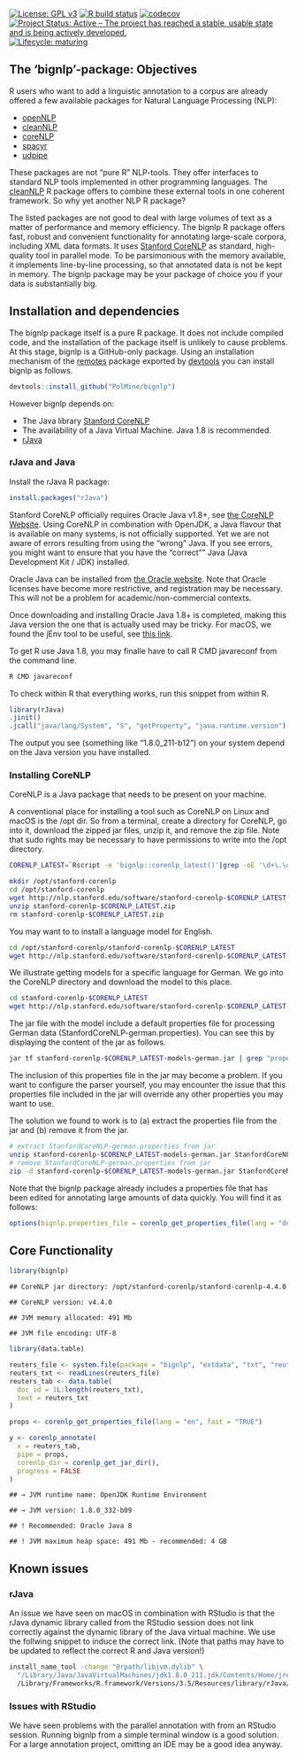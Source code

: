 
<!-- README.md is generated from README.Rmd. Please edit that file -->
<!-- badges: start -->

[![License: GPL
v3](https://img.shields.io/badge/License-GPLv3-blue.svg)](https://www.gnu.org/licenses/gpl-3.0)
[![R build
status](https://github.com/PolMine/bignlp/workflows/R-CMD-check/badge.svg)](https://github.com/PolMine/bignlp/actions)
[![codecov](https://codecov.io/gh/PolMine/bignlp/branch/master/graph/badge.svg)](https://codecov.io/gh/PolMine/bignlp/branch/master)
[![Project Status: Active – The project has reached a stable, usable
state and is being actively
developed.](https://www.repostatus.org/badges/latest/active.svg)](https://www.repostatus.org/#active)
[![Lifecycle:
maturing](https://img.shields.io/badge/lifecycle-maturing-blue.svg)](https://www.tidyverse.org/lifecycle/#maturing)
<!-- badges: end -->

## The ‘bignlp’-package: Objectives

R users who want to add a linguistic annotation to a corpus are already
offered a few available packages for Natural Language Processing (NLP):

- [openNLP](https://CRAN.R-project.org/package=openNLP)
- [cleanNLP](https://CRAN.R-project.org/package=cleanNLP)
- [coreNLP](https://CRAN.R-project.org/package=coreNLP)
- [spacyr](https://CRAN.R-project.org/package=spacyr)
- [udpipe](https://CRAN.R-project.org/package=udpipe)

These packages are not “pure R” NLP-tools. They offer interfaces to
standard NLP tools implemented in other programming languages. The
[cleanNLP](https://CRAN.R-project.org/package=cleanNLP) R package offers
to combine these external tools in one coherent framework. So why yet
another NLP R package?

The listed packages are not good to deal with large volumes of text as a
matter of performance and memory efficiency. The bignlp R package offers
fast, robust and convenient functionality for annotating large-scale
corpora, including XML data formats. It uses [Stanford
CoreNLP](https://stanfordnlp.github.io/CoreNLP/) as standard,
high-quality tool in parallel mode. To be parsimonious with the memory
available, it implements line-by-line processing, so that annotated data
is not be kept in memory. The bignlp package may be your package of
choice you if your data is substantially big.

## Installation and dependencies

The bignlp package itself is a pure R package. It does not include
compiled code, and the installation of the package itself is unlikely to
cause problems. At this stage, bignlp is a GitHub-only package. Using an
installation mechanism of the [remotes]() package exported by
[devtools]() you can install bignlp as follows.

``` r
devtools::install_github("PolMine/bignlp")
```

However bignlp depends on:

- The Java library [Stanford
  CoreNLP](https://stanfordnlp.github.io/CoreNLP/)
- The availability of a Java Virtual Machine. Java 1.8 is recommended.
- [rJava](https://CRAN.R-project.org/package=rJava)

### rJava and Java

Install the rJava R package:

``` r
install.packages("rJava")
```

Stanford CoreNLP officially requires Oracle Java v1.8+, see [the CoreNLP
Website](https://stanfordnlp.github.io/CoreNLP/). Using CoreNLP in
combination with OpenJDK, a Java flavour that is available on many
systems, is not officially supported. Yet we are not aware of errors
resulting from using the “wrong” Java. If you see errors, you might want
to ensure that you have the “correct”” Java (Java Development Kit / JDK)
installed.

Oracle Java can be installed from [the Oracle
website](https://www.oracle.com/technetwork/java/javase/downloads/jdk8-downloads-2133151.html).
Note that Oracle licenses have become more restrictive, and registration
may be necessary. This will not be a problem for academic/non-commercial
contexts.

Once downloading and installing Oracle Java 1.8+ is completed, making
this Java version the one that is actually used may be tricky. For
macOS, we found the jEnv tool to be useful, see [this
link](https://medium.com/@danielnenkov/multiple-jdk-versions-on-mac-os-x-with-jenv-5ea5522ddc9b).

To get R use Java 1.8, you may finalle have to call R CMD javareconf
from the command line.

``` sh
R CMD javareconf
```

To check within R that everything works, run this snippet from within R.

``` r
library(rJava)
.jinit()
.jcall("java/lang/System", "S", "getProperty", "java.runtime.version")
```

The output you see (something like “1.8.0_211-b12”) on your system
depend on the Java version you have installed.

### Installing CoreNLP

CoreNLP is a Java package that needs to be present on your machine.

A conventional place for installing a tool such as CoreNLP on Linux and
macOS is the /opt dir. So from a terminal, create a directory for
CoreNLP, go into it, download the zipped jar files, unzip it, and remove
the zip file. Note that sudo rights may be necessary to have permissions
to write into the /opt directory.

``` sh
CORENLP_LATEST=`Rscript -e 'bignlp::corenlp_latest()'|grep -oE '\d+\.\d+\.\d+'`
```

``` sh
mkdir /opt/stanford-corenlp
cd /opt/stanford-corenlp
wget http://nlp.stanford.edu/software/stanford-corenlp-$CORENLP_LATEST.zip
unzip stanford-corenlp-$CORENLP_LATEST.zip
rm stanford-corenlp-$CORENLP_LATEST.zip
```

You may want to to install a language model for English.

``` sh
cd /opt/stanford-corenlp/stanford-corenlp-$CORENLP_LATEST
wget http://nlp.stanford.edu/software/stanford-corenlp-$CORENLP_LATEST-models-english.jar
```

We illustrate getting models for a specific language for German. We go
into the CoreNLP directory and download the model to this place.

``` sh
cd stanford-corenlp-$CORENLP_LATEST
wget http://nlp.stanford.edu/software/stanford-corenlp-$CORENLP_LATEST-models-german.jar
```

The jar file with the model include a default properties file for
processing German data (StanfordCoreNLP-german.properties). You can see
this by displaying the content of the jar as follows.

``` sh
jar tf stanford-corenlp-$CORENLP_LATEST-models-german.jar | grep "properties" # see content of jar
```

The inclusion of this properties file in the jar may become a problem.
If you want to configure the parser yourself, you may encounter the
issue that this properties file included in the jar will override any
other properties you may want to use.

The solution we found to work is to (a) extract the properties file from
the jar and (b) remove it from the jar.

``` sh
# extract StanfordCoreNLP-german.properties from jar
unzip stanford-corenlp-$CORENLP_LATEST-models-german.jar StanfordCoreNLP-german.properties
# remove StanfordCoreNLP-german.properties from jar
zip -d stanford-corenlp-$CORENLP_LATEST-models-german.jar StanfordCoreNLP-german.properties
```

Note that the bignlp package already includes a properties file that has
been edited for annotating large amounts of data quickly. You will find
it as follows:

``` r
options(bignlp.properties_file = corenlp_get_properties_file(lang = "de", fast = TRUE))
```

## Core Functionality

``` r
library(bignlp)
```

    ## CoreNLP jar directory: /opt/stanford-corenlp/stanford-corenlp-4.4.0

    ## CoreNLP version: v4.4.0

    ## JVM memory allocated: 491 Mb

    ## JVM file encoding: UTF-8

``` r
library(data.table)

reuters_file <- system.file(package = "bignlp", "extdata", "txt", "reuters.txt")
reuters_txt <- readLines(reuters_file)
reuters_tab <- data.table(
  doc_id = 1L:length(reuters_txt), 
  text = reuters_txt
)

props <- corenlp_get_properties_file(lang = "en", fast = "TRUE")

y <- corenlp_annotate(
  x = reuters_tab,
  pipe = props,
  corenlp_dir = corenlp_get_jar_dir(),
  progress = FALSE
)
```

    ## → JVM runtime name: OpenJDK Runtime Environment

    ## → JVM version: 1.8.0_332-b09

    ## ! Recommended: Oracle Java 8

    ## ! JVM maximum heap space: 491 Mb - recommended: 4 GB

## Known issues

### rJava

An issue we have seen on macOS in combination with RStudio is that the
rJava dynamic library called from the RStudio session does not link
correctly against the dynamic library of the Java virtual machine. We
use the follwing snippet to induce the correct link. (Note that paths
may have to be updated to reflect the correct R and Java version!)

``` sh
install_name_tool -change "@rpath/libjvm.dylib" \
  "/Library/Java/JavaVirtualMachines/jdk1.8.0_211.jdk/Contents/Home/jre/lib/server/libjvm.dylib" \
  /Library/Frameworks/R.framework/Versions/3.5/Resources/library/rJava/libs/rJava.so
```

### Issues with RStudio

We have seen problems with the parallel annotation with from an RStudio
session. Running bignlp from a simple terminal window is a good
solution. For a large annotation project, omitting an IDE may be a good
idea anyway.
